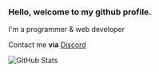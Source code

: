 ### Hello, welcome to my github profile.
I'm a programmer & web developer

Contact me **via** [Discord](https://discord.com/users/869017147085557770/)




![GitHub Stats](https://github-readme-stats.vercel.app/api?username=InvalidDataStore&theme=midnight-purple)
